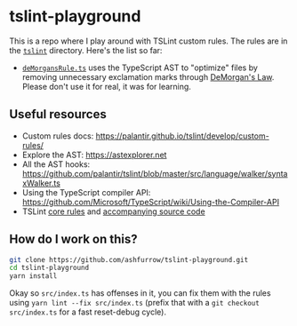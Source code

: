 # tslint-playground

This is a repo where I play around with TSLint custom rules. The rules are in the [`tslint`](https://github.com/ashfurrow/tslint-playground/tree/master/tslint) directory. Here's the list so far:

- [`deMorgansRule.ts`](https://github.com/ashfurrow/tslint-playground/blob/master/tslint/deMorgansRule.ts) uses the TypeScript AST to "optimize" files by removing unnecessary exclamation marks through [DeMorgan's Law](https://en.wikipedia.org/wiki/De_Morgan%27s_laws). Please don't use it for real, it was for learning.

## Useful resources

- Custom rules docs: https://palantir.github.io/tslint/develop/custom-rules/
- Explore the AST: https://astexplorer.net
- All the AST hooks: https://github.com/palantir/tslint/blob/master/src/language/walker/syntaxWalker.ts
- Using the TypeScript compiler API: https://github.com/Microsoft/TypeScript/wiki/Using-the-Compiler-API
- TSLint [core rules](https://palantir.github.io/tslint/rules/) and [accompanying source code](https://github.com/palantir/tslint/tree/master/src/rules)

## How do I work on this?

```sh
git clone https://github.com/ashfurrow/tslint-playground.git
cd tslint-playground
yarn install
```

Okay so `src/index.ts` has offenses in it, you can fix them with the rules using `yarn lint --fix src/index.ts` (prefix that with a `git checkout src/index.ts` for a fast reset-debug cycle).
